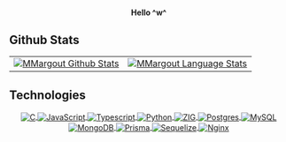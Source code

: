 <!-- Header -->
<div align="center">
  <h4>Hello ^w^</h4>
</div>
<div>
  <h2>Github Stats</h2>
  <table align="center" width="100%" border="0">
    <tr>
      <td>
        <a href="https://github.com/MMargout">
          <img align="center"
            src="[(https://github-readme-stats.vercel.app/api?username=n454l4ll)](https://github.com/anuraghazra/github-readme-stats)"
            alt="MMargout Github Stats" />
        </a>
      </td>
      <td>
        <a href="https://github.com/MMargout">
          <img align="center"
            src="https://github-readme-stats.vercel.app/api/top-langs/?username=MMargout&text_color=D3D3D3&bg_color=0d1117&hide_border=true&layout=compact&locale=en"
            alt="MMargout Language Stats" />
        </a>
      </td>
    </tr>
  </table>
  <h2>Technologies</h2>
  <div align="center">
    </a>
      <a href="#">
      <span>
        <img align="center"
          src="https://img.shields.io/badge/c-%2300599C.svg?style=for-the-badge&logo=c&logoColor=white"
          alt="C" />
      </span>
    </a>
    <a href="https://www.javascript.com/">
      <span>
        <img align="center"
          src="https://img.shields.io/badge/JavaScript-FCDC00?style=for-the-badge&logo=javascript&logoColor=black"
          alt="JavaScript" />
      </span>
    </a>
    <a href="https://www.typescriptlang.org/">
      <span>
        <img align="center"
          src="https://img.shields.io/badge/typescript-%23007ACC.svg?style=for-the-badge&logo=typescript&logoColor=white"
          alt="Typescript" />
      </span>
    </a>
    <a href="https://www.python.org/">
      <span>
        <img align="center"
          src="https://img.shields.io/badge/Python-244D70?style=for-the-badge&logo=python&logoColor=white"
          alt="Python" />
      </span>
    </a>
        <a href="https://ziglang.org/">
      <span>
        <img align="center"
          src="https://img.shields.io/badge/Zig-%23F7A41D.svg?style=for-the-badge&logo=zig&logoColor=white"
          alt="ZIG" />
      </span>
    </a>
      <a href="https://www.postgresql.org/">
      <span>
        <img align="center"
          src="https://img.shields.io/badge/postgres-%23316192.svg?style=for-the-badge&logo=postgresql&logoColor=white" alt="Postgres" />
      </span>
    </a>
    <a href="https://www.mysql.com/">
      <span>
        <img align="center"
          src="https://img.shields.io/badge/MySQL-F29011?style=for-the-badge&logo=mysql&logoColor=white" alt="MySQL" />
      </span>
    </a>
    <a href="https://www.mongodb.com/">
      <span>
        <img align="center"
          src="https://img.shields.io/badge/MongoDB-00ED63?style=for-the-badge&logo=mongodb&logoColor=black"
          alt="MongoDB" />
      </span>
    </a>
        <a href="https://www.prisma.io/">
      <span>
        <img align="center"
          src="https://img.shields.io/badge/Prisma-3982CE?style=for-the-badge&logo=Prisma&logoColor=white"
          alt="Prisma" />
      </span>
    </a>
          <a href="https://sequelize.org/">
      <span>
        <img align="center"
          src="https://img.shields.io/badge/Sequelize-52B0E7?style=for-the-badge&logo=Sequelize&logoColor=white"
          alt="Sequelize" />
      </span>
    </a>
  <a href="https://www.nginx.com/">
      <span>
        <img align="center"
          src="https://img.shields.io/badge/nginx-%23009639.svg?style=for-the-badge&logo=nginx&logoColor=white"
          alt="Nginx" />
      </span>
    </a>
  </div>
</div>
